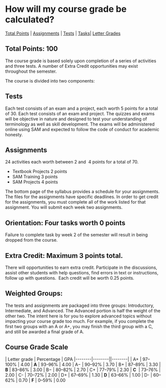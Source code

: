
# How will my course grade be calculated?
[Total Points](#total-points:-100) | [Assignments](#assignments) | [Tests](#tests) | [Tasks](#Orientation)| [Letter Grades](#course_grade_scale)

## Total Points: 100 

The course grade is based solely upon completion of a series of activities and three tests. A number of Extra Credit opportunities may exist throughout the semester.

The course is divided into two components:

## Tests 
Each test consists of an exam and a project, each worth 5 points for a total of 30. Each test consists of an exam and project. The quizzes and exams will be objective in nature and designed to test your understanding of terminology as well as skill development. The exams will be administered online using SAM and expected to follow the code of conduct for academic honesty.

## Assignments 
24 activities each worth between 2 and  4 points for a total of 70.

   *   Textbook Projects 2 points
   *   SAM Training 3 points
   *   SAM Projects 4 points

The bottom page of the syllabus provides a schedule for your assignments. The files for the assignments have specific deadlines. In order to get credit for the assignments, you must complete all of the work listed for that assignment. You will submit each week two assignments.

## Orientation: Four tasks worth 0 points

Failure to complete task by week 2 of the semester will result in being dropped from the course. 

## Extra Credit: Maximum 3 points total.  

There will opportunities to earn extra credit. Participate in the discussions, assist other students with help questions, find errors in text or instructions, follow up with questions.  Each credit will be worth 0.25 points.

## Weighted Groups:

The tests and assignments are packaged into three groups: Introductory, Intermediate, and Advanced. The Advanced portion is half the weight of the other two. The intent here is for you to explore advanced topics without impacting your course grade too much. For example, if you complete the first two groups with an A or A+, you may finish the third group with a C, and still be awarded a final grade of A. 

## Course Grade Scale

| Letter grade | Percentage | GPA
|--------|--------||--------|
| A+ | 97–100% | 4.00
| **A** | 93–96% | 4.00
| A− | 90–92% | 3.70
| B+ | 87–89% | 3.30
| **B** | 83–86% | 3.00
| B− | 80–82% | 2.70
| C+ | 77–79% | 2.30
| **C**  | 73–76% | 2.00
| C- | 70–72% | 2.00
| D+ | 67–69% | 1.30
| **D** | 63–66% | 1.00
| D- | 60–62% | 0.70
| **F** | 0–59% | 0.00


